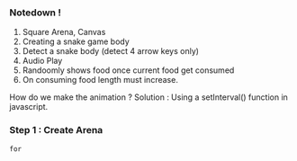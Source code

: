 ### Notedown !

1. Square Arena, Canvas
2. Creating a snake game body
3. Detect a snake body (detect 4 arrow keys only)
4. Audio Play
5. Randoomly shows food once current food get consumed
6. On consuming food length must increase.

How do we make the animation ?
Solution : Using a setInterval() function in javascript.

### Step 1 : Create Arena
    for